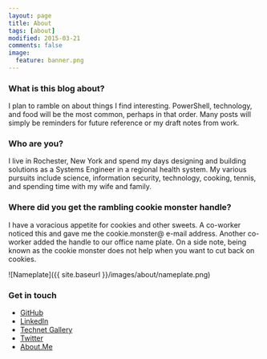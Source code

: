 ```yaml
---
layout: page
title: About
tags: [about]
modified: 2015-03-21
comments: false
image:
  feature: banner.png
---
```


### What is this blog about?

 I plan to ramble on about things I find interesting.  PowerShell, technology, and food will be the most common, perhaps in that order.  Many posts will simply be reminders for future reference or my draft notes from work.

### Who are you?

I live in Rochester, New York and spend my days designing and building solutions as a Systems Engineer in a regional health system.  My various pursuits include science, information security, technology, cooking, tennis, and spending time with my wife and family.

### Where did you get the rambling cookie monster handle?

I have a voracious appetite for cookies and other sweets.  A co-worker noticed this and gave me the cookie.monster@ e-mail address.  Another co-worker added the handle to our office name plate.  On a side note, being known as the cookie monster does not help when you want to cut back on cookies.

![Nameplate]({{ site.baseurl }}/images/about/nameplate.png)

### Get in touch

* [GitHub](https://github.com/RamblingCookieMonster)
* [LinkedIn](https://www.linkedin.com/in/wframe)
* [Technet Gallery](https://gallery.technet.microsoft.com/site/search?f%5B0%5D.Type=User&f%5B0%5D.Value=Cookie.Monster)
* [Twitter](https://twitter.com/psCookieMonster)
* [About.Me](https://about.me/ramblingcookiemonster)
